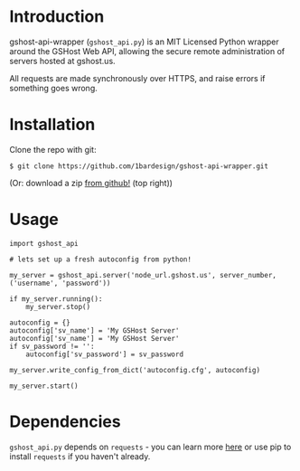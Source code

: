 # Introduction

gshost-api-wrapper (`gshost_api.py`) is an MIT Licensed Python wrapper around the GSHost Web API, allowing the secure remote administration of servers hosted at gshost.us.

All requests are made synchronously over HTTPS, and raise errors if something goes wrong.

# Installation

Clone the repo with git:

```
$ git clone https://github.com/1bardesign/gshost-api-wrapper.git
```

(Or: download a zip [from github!](https://github.com/1bardesign/gshost-api-wrapper) (top right))

# Usage

```
import gshost_api

# lets set up a fresh autoconfig from python!

my_server = gshost_api.server('node_url.gshost.us', server_number, ('username', 'password'))

if my_server.running():
	my_server.stop()

autoconfig = {}
autoconfig['sv_name'] = 'My GSHost Server'
autoconfig['sv_name'] = 'My GSHost Server'
if sv_password != '':
	autoconfig['sv_password'] = sv_password

my_server.write_config_from_dict('autoconfig.cfg', autoconfig)

my_server.start()
```

# Dependencies

`gshost_api.py` depends on `requests` - you can learn more [here](python-requests.org/) or use pip to install `requests` if you haven't already.